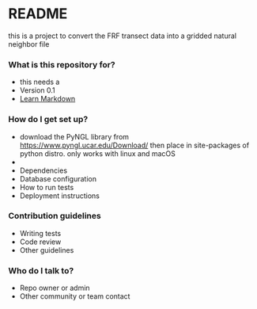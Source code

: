 # README #

this is a project to convert the FRF transect data into a gridded natural neighbor file

### What is this repository for? ###

* this needs a 
* Version 0.1
* [Learn Markdown](https://bitbucket.org/tutorials/markdowndemo)

### How do I get set up? ###

* download the PyNGL library from https://www.pyngl.ucar.edu/Download/ then place in site-packages of python distro. only works with linux and macOS
* 
* Dependencies
* Database configuration
* How to run tests
* Deployment instructions

### Contribution guidelines ###

* Writing tests
* Code review
* Other guidelines

### Who do I talk to? ###

* Repo owner or admin
* Other community or team contact